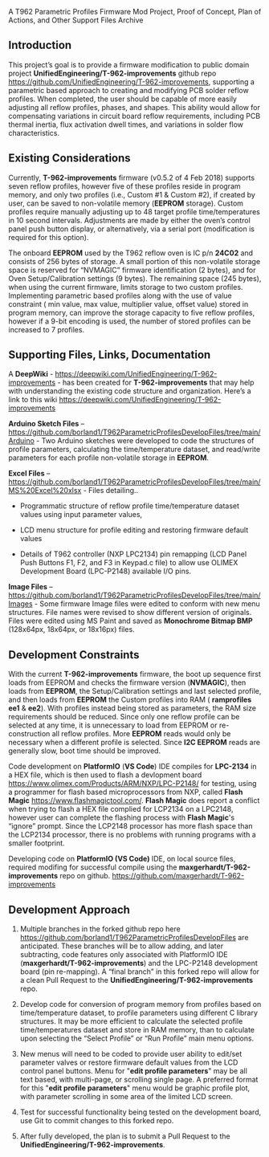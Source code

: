 A T962 Parametric Profiles Firmware Mod Project, Proof of Concept, Plan of Actions, and Other Support Files Archive

## Introduction
This project’s goal is to provide a firmware modification to public domain project **UnifiedEngineering/T-962-improvements** github repo https://github.com/UnifiedEngineering/T-962-improvements, supporting a parametric based approach to creating and modifying PCB solder reflow profiles.  When completed,  the user should be capable of more easily adjusting all reflow profiles, phases, and shapes. This ability would allow for compensating variations in circuit board reflow requirements, including PCB thermal inertia, flux activation dwell times, and variations in solder flow characteristics.



## Existing Considerations
Currently, **T-962-improvements** firmware (v0.5.2 of 4 Feb 2018) supports seven reflow profiles, however five of these profiles reside in program memory, and only two profiles (i.e., Custom #1 & Custom #2), if created by user, can be saved to non-volatile memory (**EEPROM** storage).  Custom profiles require manually adjusting up to 48 target profile time/temperatures in 10 second intervals. Adjustments are made by either the oven’s control panel push button display, or alternatively, via a serial port (modification is required for this option).

The onboard **EEPROM** used by the T962 reflow oven is IC p/n **24C02** and consists of 256 bytes of storage.  A small portion of this non-volatile storage space is reserved for “NVMAGIC” firmware identification (2 bytes), and for Oven Setup/Calibration settings (9 bytes).  The remaining space (245 bytes), when using the current firmware, limits storage to two custom profiles.   Implementing parametric based profiles along with the use of value constraint ( min value, max value, multiplier value, offset value) stored in program memory, can improve the storage capacity to five reflow profiles, however if a 9-bit encoding is used, the number of stored profiles can be increased to 7 profiles.



## Supporting Files, Links, Documentation

A **DeepWiki** - https://deepwiki.com/UnifiedEngineering/T-962-improvements - has been created for **T-962-improvements** that may help with understanding the existing code structure and organization. Here’s a link to this wiki
 https://deepwiki.com/UnifiedEngineering/T-962-improvements

**Arduino Sketch Files** – https://github.com/borland1/T962ParametricProfilesDevelopFiles/tree/main/Arduino - Two Arduino sketches were developed to code the structures of profile parameters, calculating the time/temperature dataset, and read/write parameters for each profile non-volatile storage in **EEPROM**.

**Excel Files** – https://github.com/borland1/T962ParametricProfilesDevelopFiles/tree/main/MS%20Excel%20xlsx - Files detailing..
  - Programmatic structure of reflow profile time/temperature dataset values using input parameter values,  
	
  - LCD menu structure for profile editing and restoring firmware default values
  
  - Details of T962 controller (NXP LPC2134) pin remapping (LCD Panel Push Buttons F1, F2, and F3 in Keypad.c file) to allow use OLIMEX Development Board (LPC-P2148) available I/O pins.

**Image Files** – https://github.com/borland1/T962ParametricProfilesDevelopFiles/tree/main/Images - Some firmware Image files were edited to conform with new menu structures. File names were revised to show different version of originals.  Files were edited using MS Paint and saved as **Monochrome Bitmap BMP** (128x64px, 18x64px, or 18x16px) files. 



## Development Constraints

With the current **T-962-improvements** firmware, the boot up sequence first loads from EEPROM and checks the firmware version (**NVMAGIC**), then loads from **EEPROM**, the Setup/Calibration settings and last selected profile, and then loads from **EEPROM** the Custom profiles into RAM ( **ramprofiles ee1** & **ee2**).  With profiles instead being stored as parameters, the RAM size requirements should be reduced. Since only one reflow profile can be selected at any time, it is unnecessary to load from EEPROM or re-construction all reflow profiles.  More **EEPROM** reads would only be necessary when a different profile is selected.  Since **I2C EEPROM** reads are generally slow, boot time should be improved.

Code development on **PlatformIO** (**VS Code**) IDE compiles for **LPC-2134** in a HEX file, which is then used to flash a devlopment board https://www.olimex.com/Products/ARM/NXP/LPC-P2148/ for testing, using a programmer for flash based microprocessors from NXP, called **Flash Magic**  https://www.flashmagictool.com/.  **Flash Magic** does report a conflict when trying to flash a HEX file complied for LCP2134 on a LPC2148, however user can complete the flashing process with **Flash Magic**'s “ignore” prompt. Since the LCP2148 processor has more flash space than the LCP2134 processor, there is no problems with running programs with a smaller footprint.

Developing code on **PlatformIO (VS Code)** IDE, on local source files, required modifing for successful compile using the **maxgerhardt/T-962-improvements** repo on github. https://github.com/maxgerhardt/T-962-improvements

## Development Approach

1.	Multiple branches in the forked github repo here https://github.com/borland1/T962ParametricProfilesDevelopFiles are anticipated. These branches will be to allow adding, and later subtracting, code features only associated with PlatformIO IDE (**maxgerhardt/T-962-improvements**) and the LPC-P2148 development board (pin re-mapping).  A “final branch” in this forked repo will allow for a clean Pull Request to the **UnifiedEngineering/T-962-improvements** repo.

2.	Develop code for conversion of program memory from profiles based on time/temperature dataset, to profile parameters using different C library structures.  It may be more efficient to calculate the selected profile time/temperatures dataset and store in RAM memory, than to calculate upon selecting the “Select Profile” or “Run Profile” main menu options.

3.	New menus will need to be coded to provide user ability to edit/set parameter valves or restore firmware default values from the LCD control panel buttons.  Menu for "**edit profile parameters**" may be all text based, with multi-page, or scrolling single page. A preferred format for this "**edit profile parameters**" menu would be graphic profile plot, with parameter scrolling in some area of the limited LCD screen.

4.	Test for successful functionality being tested on the development board, use Git to commit changes to this forked repo.

5.	After fully developed, the plan is to submit a Pull Request to the  **UnifiedEngineering/T-962-improvements**.




